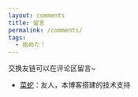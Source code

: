 ```yaml
---
layout: comments
title: 留言
permalink: /comments/
tags:
  - 始めた！
---
```


交换友链可以在评论区留言~

- [菜蛇](https://caishangqi.github.io/)：友人，本博客搭建的技术支持  
